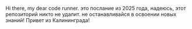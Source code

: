 Hi there, my dear code runner.
это послание из 2025 года, надеюсь, этот репозиторий никто не удалит. 
не останавливайся в освоении новых знаний!
Привет из Калининграда!
